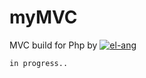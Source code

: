 # myMVC
MVC build for Php
by [![el-ang](https://avatars.githubusercontent.com/u/64268522?v=4)](https://github.com/el-ang)

`in progress..`